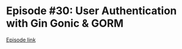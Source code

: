 # Episode #30: User Authentication with Gin Gonic & GORM

[Episode link](https://www.codeheim.io/courses/Episode-30-User-Authentication-with-Gin-Gonic--GORM---Part-2-660298113402e5687c2f2d6e)
